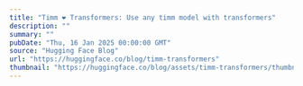 ```yaml
---
title: "Timm ❤️ Transformers: Use any timm model with transformers"
description: ""
summary: ""
pubDate: "Thu, 16 Jan 2025 00:00:00 GMT"
source: "Hugging Face Blog"
url: "https://huggingface.co/blog/timm-transformers"
thumbnail: "https://huggingface.co/blog/assets/timm-transformers/thumbnail.png"
---
```



